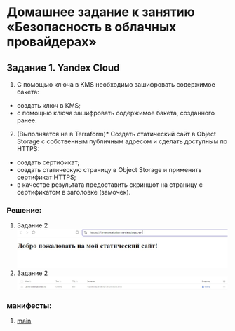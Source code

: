 # Домашнее задание к занятию «Безопасность в облачных провайдерах»

## Задание 1. Yandex Cloud   

1. С помощью ключа в KMS необходимо зашифровать содержимое бакета:

 - создать ключ в KMS;
 - с помощью ключа зашифровать содержимое бакета, созданного ранее.
2. (Выполняется не в Terraform)* Создать статический сайт в Object Storage c собственным публичным адресом и сделать доступным по HTTPS:

 - создать сертификат;
 - создать статическую страницу в Object Storage и применить сертификат HTTPS;
 - в качестве результата предоставить скриншот на страницу с сертификатом в заголовке (замочек).


### Решение:

1) Задание 2 ![screenshot-1](https://github.com/zitrax1/devops-netology/blob/main/cloud_provider/img/https.jpg)
2) Задание 2 ![screenshot-2](https://github.com/zitrax1/devops-netology/blob/main/cloud_provider/img/crt.jpg)





### манифесты:
1) [main](https://github.com/zitrax1/devops-netology/blob/main/cloud_provider/hw3/main.tf)